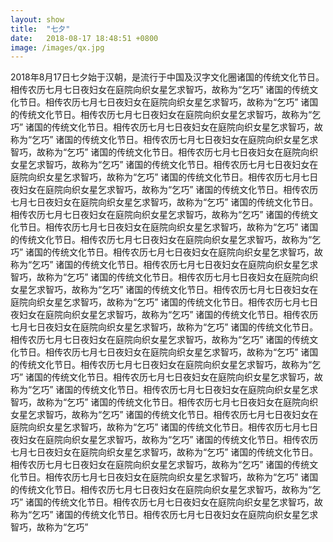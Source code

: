 ```yaml
---
layout: show
title:  "七夕"
date:   2018-08-17 18:48:51 +0800
image: /images/qx.jpg
---
```

2018年8月17日七夕始于汉朝，是流行于中国及汉字文化圈诸国的传统文化节日。相传农历七月七日夜妇女在庭院向织女星乞求智巧，故称为“乞巧”
诸国的传统文化节日。相传农历七月七日夜妇女在庭院向织女星乞求智巧，故称为“乞巧”
诸国的传统文化节日。相传农历七月七日夜妇女在庭院向织女星乞求智巧，故称为“乞巧”
诸国的传统文化节日。相传农历七月七日夜妇女在庭院向织女星乞求智巧，故称为“乞巧”
诸国的传统文化节日。相传农历七月七日夜妇女在庭院向织女星乞求智巧，故称为“乞巧”
诸国的传统文化节日。相传农历七月七日夜妇女在庭院向织女星乞求智巧，故称为“乞巧”
诸国的传统文化节日。相传农历七月七日夜妇女在庭院向织女星乞求智巧，故称为“乞巧”
诸国的传统文化节日。相传农历七月七日夜妇女在庭院向织女星乞求智巧，故称为“乞巧”
诸国的传统文化节日。相传农历七月七日夜妇女在庭院向织女星乞求智巧，故称为“乞巧”
诸国的传统文化节日。相传农历七月七日夜妇女在庭院向织女星乞求智巧，故称为“乞巧”
诸国的传统文化节日。相传农历七月七日夜妇女在庭院向织女星乞求智巧，故称为“乞巧”
诸国的传统文化节日。相传农历七月七日夜妇女在庭院向织女星乞求智巧，故称为“乞巧”
诸国的传统文化节日。相传农历七月七日夜妇女在庭院向织女星乞求智巧，故称为“乞巧”
诸国的传统文化节日。相传农历七月七日夜妇女在庭院向织女星乞求智巧，故称为“乞巧”
诸国的传统文化节日。相传农历七月七日夜妇女在庭院向织女星乞求智巧，故称为“乞巧”
诸国的传统文化节日。相传农历七月七日夜妇女在庭院向织女星乞求智巧，故称为“乞巧”
诸国的传统文化节日。相传农历七月七日夜妇女在庭院向织女星乞求智巧，故称为“乞巧”
诸国的传统文化节日。相传农历七月七日夜妇女在庭院向织女星乞求智巧，故称为“乞巧”
诸国的传统文化节日。相传农历七月七日夜妇女在庭院向织女星乞求智巧，故称为“乞巧”
诸国的传统文化节日。相传农历七月七日夜妇女在庭院向织女星乞求智巧，故称为“乞巧”
诸国的传统文化节日。相传农历七月七日夜妇女在庭院向织女星乞求智巧，故称为“乞巧”
诸国的传统文化节日。相传农历七月七日夜妇女在庭院向织女星乞求智巧，故称为“乞巧”
诸国的传统文化节日。相传农历七月七日夜妇女在庭院向织女星乞求智巧，故称为“乞巧”
诸国的传统文化节日。相传农历七月七日夜妇女在庭院向织女星乞求智巧，故称为“乞巧”
诸国的传统文化节日。相传农历七月七日夜妇女在庭院向织女星乞求智巧，故称为“乞巧”
诸国的传统文化节日。相传农历七月七日夜妇女在庭院向织女星乞求智巧，故称为“乞巧”
诸国的传统文化节日。相传农历七月七日夜妇女在庭院向织女星乞求智巧，故称为“乞巧”
诸国的传统文化节日。相传农历七月七日夜妇女在庭院向织女星乞求智巧，故称为“乞巧”
诸国的传统文化节日。相传农历七月七日夜妇女在庭院向织女星乞求智巧，故称为“乞巧”
诸国的传统文化节日。相传农历七月七日夜妇女在庭院向织女星乞求智巧，故称为“乞巧”
诸国的传统文化节日。相传农历七月七日夜妇女在庭院向织女星乞求智巧，故称为“乞巧”
诸国的传统文化节日。相传农历七月七日夜妇女在庭院向织女星乞求智巧，故称为“乞巧”
